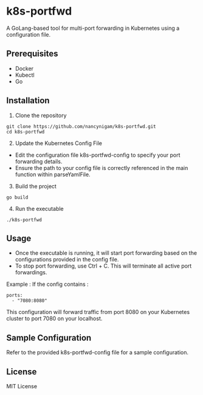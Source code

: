 # k8s-portfwd
A GoLang-based tool for multi-port forwarding in Kubernetes using a configuration file.

## Prerequisites
- Docker
- Kubectl
- Go

## Installation
1. Clone the repository
```
git clone https://github.com/nancynigam/k8s-portfwd.git
cd k8s-portfwd
```

2. Update the Kubernetes Config File
- Edit the configuration file k8s-portfwd-config to specify your port forwarding details.
- Ensure the path to your config file is correctly referenced in the main function within parseYamlFile.

3. Build the project
```
go build
```
4. Run the executable
```
./k8s-portfwd
```

## Usage
- Once the executable is running, it will start port forwarding based on the configurations provided in the config file.
- To stop port forwarding, use Ctrl + C. This will terminate all active port forwardings.

Example :
If the config contains : 
```
ports:
  - "7080:8080"
```
This configuration will forward traffic from port 8080 on your Kubernetes cluster to port 7080 on your localhost.

## Sample Configuration
Refer to the provided k8s-portfwd-config file for a sample configuration.

## License
MIT License